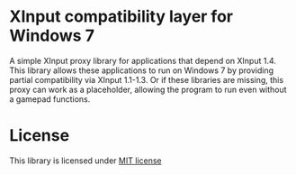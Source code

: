 # XInput compatibility layer for Windows 7
A simple XInput proxy library for applications that depend on XInput 1.4.
This library allows these applications to run on Windows 7 by providing partial compatibility via XInput 1.1-1.3.
Or if these libraries are missing, this proxy can work as a placeholder, allowing the program to run even without a gamepad functions.

# License
This library is licensed under [MIT license](https://github.com/Gratt-5r2/XInput-1_4-Compatibility-Layer-Win7/blob/master/LICENSE.txt)
